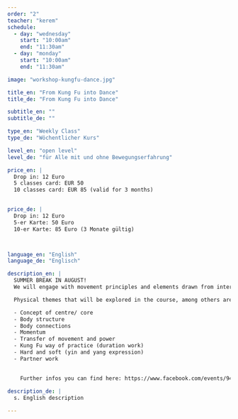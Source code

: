 ```yaml
---
order: "2"
teacher: "kerem"
schedule:
  - day: "wednesday"
    start: "10:00am"
    end: "11:30am"
  - day: "monday"
    start: "10:00am"
    end: "11:30am"

image: "workshop-kungfu-dance.jpg" 

title_en: "From Kung Fu into Dance"
title_de: "From Kung Fu into Dance"

subtitle_en: ""
subtitle_de: ""

type_en: "Weekly Class"
type_de: "Wöchentlicher Kurs"

level_en: "open level"
level_de: "für Alle mit und ohne Bewegungserfahrung"

price_en: |
  Drop in: 12 Euro  
  5 classes card: EUR 50    
  10 classes card: EUR 85 (valid for 3 months) 

  
price_de: |
  Drop in: 12 Euro  
  5-er Karte: 50 Euro  
  10-er Karte: 85 Euro (3 Monate gültig)   



language_en: "English"
language_de: "Englisch"

description_en: |
  SUMMER BREAK IN AUGUST!  
  We will engage with movement principles and elements drawn from internal Chinese martial arts. These principles will be the tools used in order to deepen our understanding of the kinaesthetic body, therefore increasing our awareness of movement possibilities which will lead us into creative movement and dance. Each class consists of two main parts: the first part focuses on instructed movements and exercises inspired by martial arts. The second part is taking these principles into guided improvisation, providing a platform for individual research and exploration.  

  Physical themes that will be explored in the course, among others are:  

  -	Concept of centre/ core   
  -	Body structure  
  -	Body connections    
  -	Momentum  
  -	Transfer of movement and power  
  -	Kung Fu way of practice (duration work)  
  -	Hard and soft (yin and yang expression)   
  -	Partner work  

 
    Further infos you can find here: https://www.facebook.com/events/946516018831676/
  
description_de: |
  s. English description

---
```


